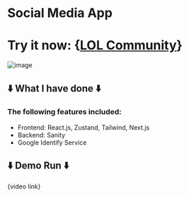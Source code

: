 # Social Media App
# Try it now: {[LOL Community](https://social-media-app-zeta-amber.vercel.app/)}

![image](https://github.com/user-attachments/assets/028671db-1295-49d8-a759-bff52403444c)

## ⬇️ What I have done ⬇️
### The following features included:
- Frontend: React.js, Zustand, Tailwind, Next.js
- Backend: Sanity
- Google Identify Service

## ⬇️ Demo Run ⬇️ 
{video link}
